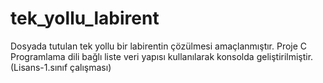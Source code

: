 # tek_yollu_labirent
Dosyada tutulan tek yollu bir labirentin çözülmesi amaçlanmıştır. Proje C Programlama dili bağlı liste veri yapısı kullanılarak konsolda geliştirilmiştir.(Lisans-1.sınıf çalışması)
